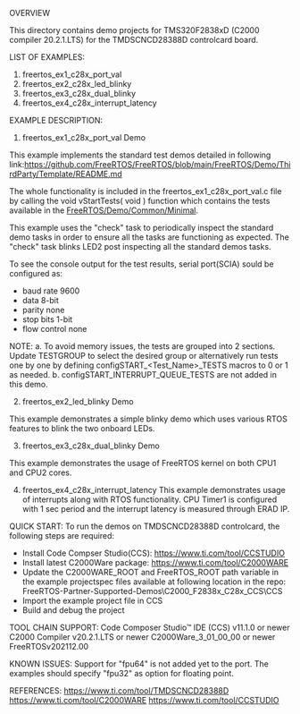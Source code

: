 
OVERVIEW

This directory contains demo projects for TMS320F2838xD (C2000 compiler 20.2.1.LTS) for the TMDSCNCD28388D controlcard board.

LIST OF EXAMPLES:
1. freertos_ex1_c28x_port_val
2. freertos_ex2_c28x_led_blinky
3. freertos_ex3_c28x_dual_blinky
4. freertos_ex4_c28x_interrupt_latency

EXAMPLE DESCRIPTION:
1. freertos_ex1_c28x_port_val Demo

This example implements the standard test demos detailed in following link:https://github.com/FreeRTOS/FreeRTOS/blob/main/FreeRTOS/Demo/ThirdParty/Template/README.md

The whole functionality is included in the freertos_ex1_c28x_port_val.c file by calling the void vStartTests( void ) function which contains the tests available in the [FreeRTOS/Demo/Common/Minimal](https://github.com/FreeRTOS/FreeRTOS/tree/main/FreeRTOS/Demo/Common/Minimal).  

This example uses the "check" task to periodically inspect the standard demo tasks in order to ensure all the tasks are functioning as expected. The "check" task blinks LED2 post inspecting all the standard demos tasks.

To see the console output for the test results, serial port(SCIA) sould be configured as: 
 - baud rate 9600
 - data 8-bit
 - parity none
 - stop bits 1-bit
 - flow control none
 
NOTE:
a. To avoid memory issues, the tests are grouped into 2 sections. Update TESTGROUP to select the desired group or alternatively run tests one by one by defining configSTART_<Test_Name>_TESTS macros to 0 or 1 as needed.
b. configSTART_INTERRUPT_QUEUE_TESTS are not added in this demo.


2. freertos_ex2_led_blinky Demo

This example demonstrates a simple blinky demo which uses various RTOS features to blink the two onboard LEDs.

3. freertos_ex3_c28x_dual_blinky Demo

This example demonstrates the usage of FreeRTOS kernel on both CPU1 and CPU2 cores.

4. freertos_ex4_c28x_interrupt_latency
This example demonstrates usage of interrupts along with RTOS functionality. CPU Timer1 is configured with 1 sec period and the interrupt latency is measured through ERAD IP.

QUICK START:
To run the demos on TMDSCNCD28388D controlcard, the following steps are required:
 - Install Code Compser Studio(CCS): https://www.ti.com/tool/CCSTUDIO
 - Install latest C2000Ware package: https://www.ti.com/tool/C2000WARE
 - Update the C2000WARE_ROOT and FreeRTOS_ROOT path variable in the example projectspec files available at following location in the repo: FreeRTOS-Partner-Supported-Demos\C2000_F2838x_C28x_CCS\CCS
 - Import the example project file in CCS
 - Build and debug the project

TOOL CHAIN SUPPORT:
Code Composer Studio™ IDE (CCS) v11.1.0 or newer
C2000 Compiler v20.2.1.LTS or newer
C2000Ware_3_01_00_00 or newer
FreeRTOSv202112.00

KNOWN ISSUES:
Support for "fpu64" is not added yet to the port. The examples should specify "fpu32" as option for floating point.

REFERENCES:
https://www.ti.com/tool/TMDSCNCD28388D
https://www.ti.com/tool/C2000WARE
https://www.ti.com/tool/CCSTUDIO
